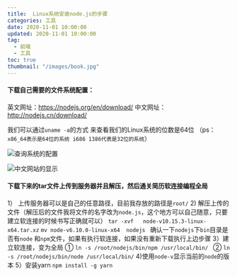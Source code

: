 ```yaml
---
title:  Linux系统安装node.js的步骤
categories: 工具
date: 2020-11-01 10:00:00
updated: 2020-11-01 10:00:00
tag:
  - 前端
  - 工具
toc: true
thumbnail: "/images/book.jpg"
---
```

#### 下载自己需要的文件系统配置：
 英文网址：https://nodejs.org/en/download/
 中文网址：http://nodejs.cn/download/

我们可以通过`uname -a`的方式 来查看我们的Linux系统的位数是64位
（ps：`x86_64表示是64位的系统 i686 1386代表是32位的系统`）
<!--more-->

![查询系统的配置](https://upload-images.jianshu.io/upload_images/13681871-9dca87c93404e1f1.png?imageMogr2/auto-orient/strip%7CimageView2/2/w/1240)

![中文网站的显示](https://upload-images.jianshu.io/upload_images/13681871-2879c4a04c15e465.png?imageMogr2/auto-orient/strip%7CimageView2/2/w/1240)

#### 下载下来的tar文件上传到服务器并且解压，然后通关简历软连接编程全局
1） 上传服务器可以是自己的任意路径，目前我存放的路径是`root/`
2) 解压上传的文件（解压后的文件我将文件的名字改为`node.js`，这个地方可以自己随意，只要建立软连接的时候书写正确就可以）
` tar -xvf   node-v10.15.3-linux-x64.tar.xz `
`mv node-v6.10.0-linux-x64  nodejs `
确认一下`nodejs`下`bin`目录是否有`node` 和`npm`文件，如果有执行软连接，如果没有重新下载执行上边步骤
3）建立软连接，变为全局
   ① `ln -s /root/nodejs/bin/npm /usr/local/bin/ `
   ② `ln -s /root/nodejs/bin/node /usr/local/bin/`
4)使用`node-v`显示当前的`node`的版本
5）安装yarn
`npm install -g yarn`